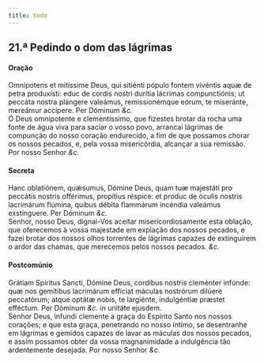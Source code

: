 ```yaml
---
title: todo
---
```

<h2 class="text-center">21.ª Pedindo o dom das lágrimas</h2>

<h4 class="text-center">Oração</h4>
<div class="container-fluid">
<div class="row">
<div class="dropcap text-justify">
Omnípotens et mitíssime Deus, qui sitiénti pópulo fontem vivéntis aquæ de petra produxísti: educ de cordis nostri durítia lácrimas compunctiónis; ut peccáta nostra plángere valeámus, remissionémque eórum, te miseránte, mereámur accípere. Per Dóminum <em>&c.</em>
</div>
<div class="dropcap text-justify">
Ó Deus omnipotente e clementíssimo, que fizestes brotar da rocha uma fonte de água viva para saciar o vosso povo, arrancai lágrimas de compunção do nosso coração endurecido, a fim de que possamos chorar os nossos pecados, e, pela vossa misericórdia, alcançar a sua remissão. Por nosso Senhor <em>&c.</em>
</div>
</div>
</div>

<h4 class="text-center">Secreta</h4>
<div class="container-fluid">
<div class="row">
<div class="dropcap text-justify">
Hanc oblatiónem, quǽsumus, Dómine Deus, quam tuæ majestáti pro peccátis nostris offérimus, propítius réspice: et produc de óculis nostris lacrimárum flúmina, quibus débita flammárum incéndia valeámus exstínguere. Per Dóminum <em>&c.</em>
</div>
<div class="dropcap text-justify">
Senhor, nosso Deus, dignai-Vos aceitar misericordiosamente esta oblação, que oferecemos à vossa majestade em expiação dos nossos pecados, e fazei brotar dos nossos olhos torrentes de lágrimas capazes de extinguirem o ardor das chamas, que merecemos pelos nossos pecados. <em>&c.</em>
</div>
</div>
</div>

<h4 class="text-center">Postcomúnio</h4>
<div class="container-fluid">
<div class="row">
<div class="dropcap text-justify">
Grátiam Spíritus Sancti, Dómine Deus, cordibus nostris cleménter infúnde: quæ nos gemítibus lacrimárum effíciat máculas nostrórum dilúere peccatórum; atque optátæ nobis, te largiénte, indulgéntiæ præstet efféctum. Per Dóminum <em>&c.</em> in unitáte ejusdem.
</div>
<div class="dropcap text-justify">
Senhor Deus, infundi clemente a graça do Espírito Santo nos nossos corações; e que esta graça, penetrando no nosso íntimo, se desentranhe em lágrimas e gemidos capazes de lavar as máculas dos nossos pecados, e assim possamos obter da vossa magnanimidade a indulgência tão ardentemente desejada. Por nosso Senhor <em>&c.</em>
</div>
</div>
</div>